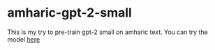 # amharic-gpt-2-small
This is my try to pre-train gpt-2 small on amharic text.
You can try the model [here](https://huggingface.co/dagim/AmharicGPT)
